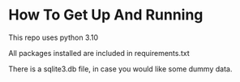 # How To Get Up And Running

This repo uses python 3.10

All packages installed are included in requirements.txt

There is a sqlite3.db file, in case you would like some dummy data.
